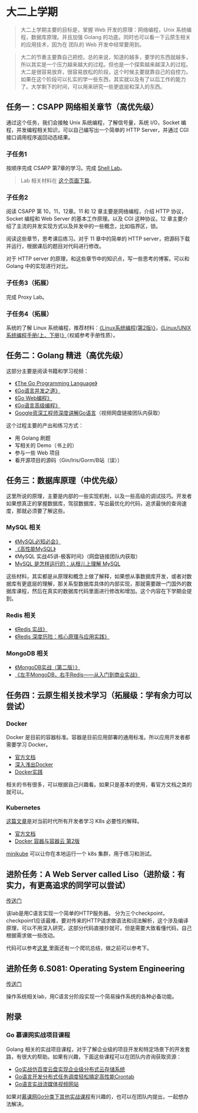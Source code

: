 # 大二上学期


> 大二上学期主要的目标是，掌握 Web 开发的原理：网络编程，Unix 系统编程，数据库原理。并且加强 Golang 的功底。同时也可以看一下云原生相关的应用技术，因为在 团队的 Web 开发中经常要用到。

> 大二的节奏主要靠自己把控。总的来说，知道的越多，要学的东西就越多，所以其实是一个压力越来越大的过程。但也是一个探索越来越深入的过程。大二是很容易放弃，很容易放松的阶段，这个时候主要就靠自己的自控力。如果在这个阶段可以扎实的学一些东西，其实就以及有了以后工作的能力了。大学剩下的时间，可以用来研究一些更底层和深入的东西。


## 任务一：CSAPP 网络相关章节（高优先级）

通过这个任务，我们会接触 Unix 系统编程，了解信号量，系统 I/O，Socket 编程，并发编程相关知识，可以自己编写出一个简单的 HTTP Server，并通过 CGI 接口调用程序返回动态结果。

### 子任务1

按顺序完成 CSAPP 第7章的学习。完成 [Shell Lab](http://csapp.cs.cmu.edu/3e/shlab.pdf)。

> Lab 相关材料在 [这个页面下载](http://csapp.cs.cmu.edu/3e/labs.html)。

### 子任务2

阅读 CSAPP 第 10，11，12章。11 和 12 章主要是网络编程，介绍 HTTP 协议，Socket 编程和 Web Server 的基本工作原理。以及 CGI 这种协议。12 章主要介绍了主流的并发实现方式以及并发中的一些概念，比如临界区，锁。

阅读这些章节，思考课后练习。对于 11 章中的简单的 HTTP server，把源码下载并运行，根据课后的题目对代码进行修改。

对于 HTTP server 的原理，和这些章节中的知识点，写一些思考的博客。可以和 Golang 中的实现进行对比。

### 子任务3（拓展）

完成 Proxy Lab。

### 子任务4（拓展）

系统的了解 Linux 系统编程，推荐材料：[《Linux系统编程(第2版)》](http://e.dangdang.com/products/1900722505.html)，[《Linux/UNIX系统编程手册(上、下册)》](http://product.dangdang.com/23399180.html)（权威参考手册性质）。


## 任务二：Golang 精进（高优先级）

这部分主要是阅读书籍和学习视频：

+ [《The Go Programming Language》](http://product.dangdang.com/23895617.html)
+ [《Go语言并发之道》](http://product.dangdang.com/26317465.html)
+ [《Go Web编程》](http://product.dangdang.com/25199475.html)
+ [《Go语言高级编程》](http://product.dangdang.com/27896588.html)
+ [Google资深工程师深度讲解Go语言](https://coding.imooc.com/class/180.html)（视频网盘链接团队内获取）

这个过程主要的产出和练习方式：

+ 用 Golang 刷题
+ 写相关的 Demo（书上的）
+ 参与一些 Web 项目
+ 看开源项目的源码（Gin/Iris/Gorm/B站（误））

## 任务三：数据库原理（中优先级）

这里所说的原理，主要是内部的一些实现机制，以及一些高级的调试技巧。开发者如果想真正的掌握数据库，驾驭数据库，写出最优化的代码，追求最快的查询速度，那就必须要了解这些。

### MySQL 相关


+ [《MySQL必知必会》](http://product.dangdang.com/20426804.html)
+ [《高性能MySQL》](http://product.dangdang.com/23214590.html)
+ 《MySQL 实战45讲-极客时间》（网盘链接团队内获取）
+ [MySQL 是怎样运行的：从根儿上理解 MySQL](https://juejin.im/book/5bffcbc9f265da614b11b731)

这些材料，其实都是从原理和概念上做了解释，如果想从事数据库开发，或者对数据库有更底层的理解，那关系型数据库具体的内部实现，那就需要跟一门国外的数据库课程，然后在真实的数据库代码里面进行修改和增加。这个内容在下学期会提到。

### Redis 相关

+ [《Redis 实战》](http://product.dangdang.com/23800641.html)
+ [《Redis 深度历险：核心原理与应用实践》](http://product.dangdang.com/25859315.html)  

### MongoDB 相关

+ [《MongoDB实战（第二版）》](http://product.dangdang.com/24195532.html)
+ [《左手MongoDB，右手Redis——从入门到商业实战》](http://product.dangdang.com/26511765.html)


## 任务四：云原生相关技术学习（拓展级：学有余力可以尝试）

### Docker

Docker 是目前的容器标准。容器是目前应用部署的通用标准。所以应用开发者都需要学习 Docker。

+ [官方文档](https://www.docker.com/get-started)
+ [深入浅出Docker](http://product.dangdang.com/26917576.html)
+ [Docker实践](http://product.dangdang.com/25218250.html)

相关的书有很多，可以根据自己兴趣看。如果只是基本的使用，看官方文档之类的就可以。

### Kubernetes

[这篇文章](https://github.com/answer1991/articles/blob/master/Kubernetes-is-the-next-generation-os.md)是对当前时代所有开发者学习 K8s 必要性的解释。

+ [官方文档](https://kubernetes.io/docs/home/)
+ [Docker 容器与容器云 第2版](http://product.dangdang.com/24048539.html)

[minikube](https://github.com/kubernetes/minikube) 可以让你在本地运行一个 k8s 集群，用于练习和测试。

## 进阶任务：A Web Server called Liso（进阶级：有实力，有更高追求的同学可以尝试）

[传送门](/be/liso)

该lab是用C语言实现一个简单的HTTP服务器。 分为三个checkpoint，checkpoint1应该最难，要对传来的HTTP请求做语法和词法解析，这个涉及编译原理，可以不用深入研究，这部分代码直接抄就可，但是需要大致看懂代码，自己根据需求做一些改动。

代码可以参考[这里 ](https://github.com/Chiwency/Liso-Web-Server)  里面还有一个爬坑总结，做之前可以参考下。

## 进阶任务 6.S081: Operating System Engineering

[传送门](https://pdos.csail.mit.edu/6.828/2021/index.html)

操作系统相关lab，用C语言分阶段实现一个简易操作系统的各种必备功能。

## 附录

### Go 慕课网实战项目课程

Golang 相关的实战项目课程，对于了解企业级的项目开发和特定场景下的开发套路，有很大的帮助。如果有兴趣，下面这些课程可以在团队内咨询获取资源：


+ [Go实战仿百度云盘实现企业级分布式云存储系统](https://coding.imooc.com/class/323.html) 
+ [Go语言开发分布式任务调度轻松搞定高性能Crontab](https://coding.imooc.com/class/281.html)
+ [Go语言实战流媒体视频网站](https://coding.imooc.com/class/227.html)

如果对[慕课网Go分类下其他实战课程](https://coding.imooc.com/?c=go)有兴趣的，也可以在团队内提出，一起想办法解决。

  